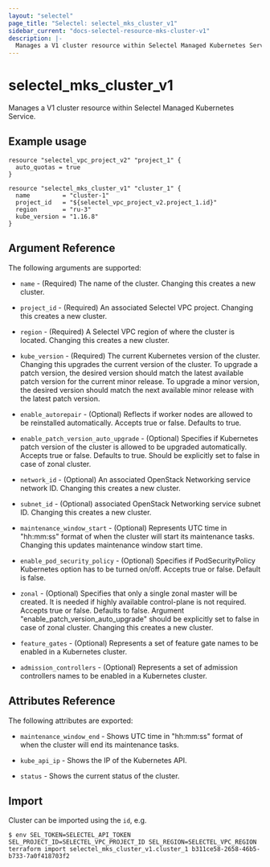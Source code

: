 ```yaml
---
layout: "selectel"
page_title: "Selectel: selectel_mks_cluster_v1"
sidebar_current: "docs-selectel-resource-mks-cluster-v1"
description: |-
  Manages a V1 cluster resource within Selectel Managed Kubernetes Service.
---
```


# selectel\_mks\_cluster\_v1

Manages a V1 cluster resource within Selectel Managed Kubernetes Service.

## Example usage

```hcl
resource "selectel_vpc_project_v2" "project_1" {
  auto_quotas = true
}

resource "selectel_mks_cluster_v1" "cluster_1" {
  name         = "cluster-1"
  project_id   = "${selectel_vpc_project_v2.project_1.id}"
  region       = "ru-3"
  kube_version = "1.16.8"
}
```

## Argument Reference

The following arguments are supported:

* `name` - (Required) The name of the cluster.
  Changing this creates a new cluster.

* `project_id` - (Required) An associated Selectel VPC project.
  Changing this creates a new cluster.

* `region` - (Required) A Selectel VPC region of where the cluster is located.
  Changing this creates a new cluster.

* `kube_version` - (Required) The current Kubernetes version of the cluster.
  Changing this upgrades the current version of the cluster.
  To upgrade a patch version, the desired version should match the latest available patch version for
  the current minor release.
  To upgrade a minor version, the desired version should match the next available minor release with
  the latest patch version.

* `enable_autorepair` - (Optional) Reflects if worker nodes are allowed to be reinstalled automatically.
  Accepts true or false. Defaults to true.

* `enable_patch_version_auto_upgrade` - (Optional) Specifies if Kubernetes patch version of the cluster
  is allowed to be upgraded automatically.
  Accepts true or false. Defaults to true.
  Should be explicitly set to false in case of zonal cluster.

* `network_id` - (Optional) An associated OpenStack Networking service network ID.
  Changing this creates a new cluster.

* `subnet_id` - (Optional) associated OpenStack Networking service subnet ID.
  Changing this creates a new cluster.

* `maintenance_window_start` - (Optional) Represents UTC time in "hh:mm:ss" format of when the cluster
   will start its maintenance tasks.
   Changing this updates maintenance window start time.

* `enable_pod_security_policy` - (Optional) Specifies if PodSecurityPolicy Kubernetes option has to be turned on/off.
   Accepts true or false. Default is false.

* `zonal` - (Optional) Specifies that only a single zonal master will be created.
    It is needed if highly available control-plane is not required.
    Accepts true or false. Defaults to false.
    Argument "enable_patch_version_auto_upgrade" should be explicitly set to false in case of zonal cluster.
    Changing this creates a new cluster.

* `feature_gates` - (Optional) Represents a set of feature gate names to be enabled in a Kubernetes cluster.

* `admission_controllers` - (Optional) Represents a set of admission controllers names to be enabled in a Kubernetes cluster.

## Attributes Reference

The following attributes are exported:

* `maintenance_window_end` - Shows UTC time in "hh:mm:ss" format of when the cluster
   will end its maintenance tasks.

* `kube_api_ip` - Shows the IP of the Kubernetes API.

* `status` - Shows the current status of the cluster.

## Import

Cluster can be imported using the `id`, e.g.

```shell
$ env SEL_TOKEN=SELECTEL_API_TOKEN SEL_PROJECT_ID=SELECTEL_VPC_PROJECT_ID SEL_REGION=SELECTEL_VPC_REGION terraform import selectel_mks_cluster_v1.cluster_1 b311ce58-2658-46b5-b733-7a0f418703f2
```

